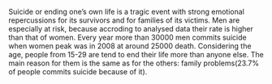 Suicide or ending one’s own life is a tragic event with strong emotional repercussions for its survivors and for families of its victims. Men are especially at risk, because accroding to analysed data their rate is higher than that of women. Every year more than 30000 men commits suicide when women peak was in 2008 at around 25000 death. Considering the age, people from 15-29 are tend to end their life more than anyone else. The main reason for them is the same as for the others: family problems(23.7% of people commits suicide because of it).

